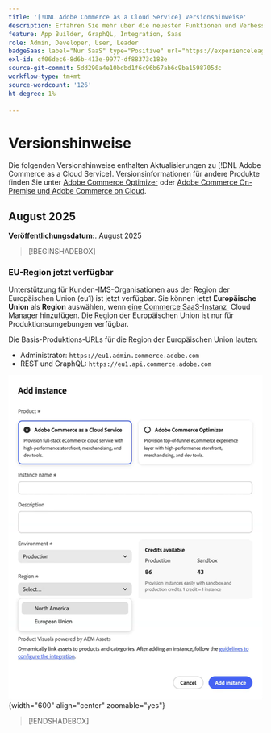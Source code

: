 ```yaml
---
title: '[!DNL Adobe Commerce as a Cloud Service] Versionshinweise'
description: Erfahren Sie mehr über die neuesten Funktionen und Verbesserungen in [!DNL Adobe Commerce as a Cloud Service].
feature: App Builder, GraphQL, Integration, Saas
role: Admin, Developer, User, Leader
badgeSaas: label="Nur SaaS" type="Positive" url="https://experienceleague.adobe.com/en/docs/commerce/user-guides/product-solutions" tooltip="Gilt nur für Adobe Commerce as a Cloud Service- und Adobe Commerce Optimizer-Projekte (von Adobe verwaltete SaaS-Infrastruktur)."
exl-id: cf06dec6-8d6b-413e-9977-df88373c188e
source-git-commit: 5dd290a4e10bdbd1f6c96b67ab6c9ba1598705dc
workflow-type: tm+mt
source-wordcount: '126'
ht-degree: 1%

---
```


# Versionshinweise

Die folgenden Versionshinweise enthalten Aktualisierungen zu [!DNL Adobe Commerce as a Cloud Service]. Versionsinformationen für andere Produkte finden Sie unter [Adobe Commerce Optimizer](../optimizer/release-notes.md) oder [Adobe Commerce On-Premise und Adobe Commerce on Cloud](https://experienceleague.adobe.com/en/docs/commerce-operations/release/notes/overview).

## August 2025

**Veröffentlichungsdatum:**. August 2025

>[!BEGINSHADEBOX]

### EU-Region jetzt verfügbar

Unterstützung für Kunden-IMS-Organisationen aus der Region der Europäischen Union (eu1) ist jetzt verfügbar. Sie können jetzt **Europäische Union** als **Region** auswählen, wenn [eine Commerce SaaS-Instanz &#x200B;](./getting-started.md#create-an-instance) Cloud Manager hinzufügen. Die Region der Europäischen Union ist nur für Produktionsumgebungen verfügbar.

Die Basis-Produktions-URLs für die Region der Europäischen Union lauten:

* Administrator: `https://eu1.admin.commerce.adobe.com`
* REST und GraphQL: `https://eu1.api.commerce.adobe.com`

![Instanz erstellen](./assets/create-instance-eu.png){width="600" align="center" zoomable="yes"}

>[!ENDSHADEBOX]
